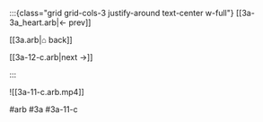 :::{class="grid grid-cols-3 justify-around text-center w-full"}
[[3a-3a_heart.arb|← prev]]

[[3a.arb|⌂ back]]

[[3a-12-c.arb|next →]]

:::

![[3a-11-c.arb.mp4]]

#arb #3a #3a-11-c

